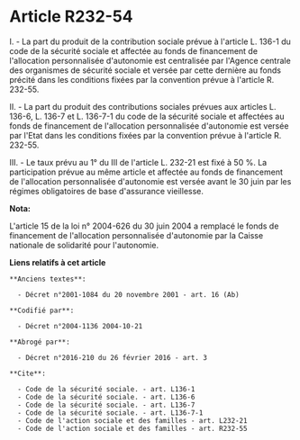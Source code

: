 # Article R232-54

I. - La part du produit de la contribution sociale prévue à l'article L. 136-1 du code de la sécurité sociale et affectée au
fonds de financement de l'allocation personnalisée d'autonomie est centralisée par l'Agence centrale des organismes de
sécurité sociale et versée par cette dernière au fonds précité dans les conditions fixées par la convention prévue à
l'article R. 232-55.

II. - La part du produit des contributions sociales prévues aux articles L. 136-6, L. 136-7 et L. 136-7-1 du code de la
sécurité sociale et affectées au fonds de financement de l'allocation personnalisée d'autonomie est versée par l'Etat dans
les conditions fixées par la convention prévue à l'article R. 232-55.

III. - Le taux prévu au 1° du III de l'article L. 232-21 est fixé à 50 %. La participation prévue au même article et affectée
au fonds de financement de l'allocation personnalisée d'autonomie est versée avant le 30 juin par les régimes obligatoires de
base d'assurance vieillesse.

**Nota:**

L'article 15 de la loi n° 2004-626 du 30 juin 2004 a remplacé le fonds de financement de l'allocation personnalisée
d'autonomie par la Caisse nationale de solidarité pour l'autonomie.

**Liens relatifs à cet article**

	**Anciens textes**:

	  - Décret n°2001-1084 du 20 novembre 2001 - art. 16 (Ab)

	**Codifié par**:

	  - Décret n°2004-1136 2004-10-21

	**Abrogé par**:

	  - Décret n°2016-210 du 26 février 2016 - art. 3

	**Cite**:

	  - Code de la sécurité sociale. - art. L136-1
	  - Code de la sécurité sociale. - art. L136-6
	  - Code de la sécurité sociale. - art. L136-7
	  - Code de la sécurité sociale. - art. L136-7-1
	  - Code de l'action sociale et des familles - art. L232-21
	  - Code de l'action sociale et des familles - art. R232-55
